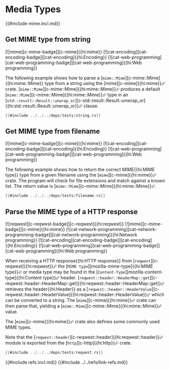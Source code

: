 # Media Types

{{#include mime.incl.md}}

## Get MIME type from string

[![mime][c-mime-badge]][c-mime]{{hi:mime}}  [![cat-encoding][cat-encoding-badge]][cat-encoding]{{hi:Encoding}}  [![cat-web-programming][cat-web-programming-badge]][cat-web-programming]{{hi:Web programming}}

The following example shows how to parse a [`mime::Mime`][c-mime::Mime]{{hi:mime::Mime}} type from a string using the [mime][c-mime]{{hi:mime}}⮳ crate. [`mime::Mime`][c-mime::Mime]{{hi:mime::Mime}}⮳ produces a default [`mime::Mime`][c-mime::Mime]{{hi:mime::Mime}}⮳ type in an [`std::result::Result::unwrap_or`][c-std::result::Result::unwrap_or]{{hi:std::result::Result::unwrap_or}}⮳ clause.

```rust
{{#include ../../../deps/tests/string.rs}}
```

## Get MIME type from filename

[![mime][c-mime-badge]][c-mime]{{hi:mime}}  [![cat-encoding][cat-encoding-badge]][cat-encoding]{{hi:Encoding}}  [![cat-web-programming][cat-web-programming-badge]][cat-web-programming]{{hi:Web programming}}

The following example shows how to return the correct MIME{{hi:MIME type}} type from a given filename using the [`mime`][c-mime]{{hi:mime}}⮳ crate. The program will check for file extensions and match against a known list. The return value is [`mime::Mime`][c-mime::Mime]{{hi:mime::Mime}}⮳.

```rust
{{#include ../../../deps/tests/filename.rs}}
```

## Parse the MIME type of a HTTP response

[![reqwest][c-reqwest-badge]][c-reqwest]{{hi:reqwest}}  [![mime][c-mime-badge]][c-mime]{{hi:mime}}  [![cat-network-programming][cat-network-programming-badge]][cat-network-programming]{{hi:Network programming}}  [![cat-encoding][cat-encoding-badge]][cat-encoding]{{hi:Encoding}}  [![cat-web-programming][cat-web-programming-badge]][cat-web-programming]{{hi:Web programming}}

When receiving a HTTP response{{hi:HTTP response}} from [`reqwest`][c-reqwest]{{hi:reqwest}}⮳ the [`MIME type`][mozilla-mime-type]{{hi:MIME type}}⮳ or media type may be found in the [`Content-Type`][mozilla-content-type]{{hi:Content type}}⮳ header. [`reqwest::header::HeaderMap::get`][c-reqwest::header::HeaderMap::get]{{hi:reqwest::header::HeaderMap::get}}⮳ retrieves the header{{hi:Header}} as a [`reqwest::header::HeaderValue`][c-reqwest::header::HeaderValue]{{hi:reqwest::header::HeaderValue}}⮳ which can be converted to a string. The [`mime`][c-mime]{{hi:mime}}⮳ crate can then parse that, yielding a [`mime::Mime`][c-mime::Mime]{{hi:mime::Mime}}⮳ value.

The [`mime`][c-mime]{{hi:mime}}⮳ crate also defines some commonly used MIME types.

Note that the [`reqwest::header`][c-reqwest::header]{{hi:reqwest::header}}⮳ module is exported from the [`http`][c-http]{{hi:http}}⮳ crate.

```rust
{{#include ../../../deps/tests/request.rs}}
```

{{#include refs.incl.md}}
{{#include ../../refs/link-refs.md}}

<div class="hidden">
</div>
